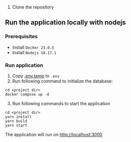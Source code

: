 1. Clone the repository

## Run the application locally with nodejs

### Prerequisites

- Install `Docker 23.0.5`
- Install `Nodejs 18.17.1`

### Run application

1. Copy [.env.temp](.env.temp) to `.env`
2. Run following command to initialize the database:

```
cd <project dir>
docker compose up -d
```

3. Run following commands to start the application

```
cd <project dir>
yarn install
yarn build
yarn start
```

The application will run on [http://localhost:3000](http://localhost:3000)
